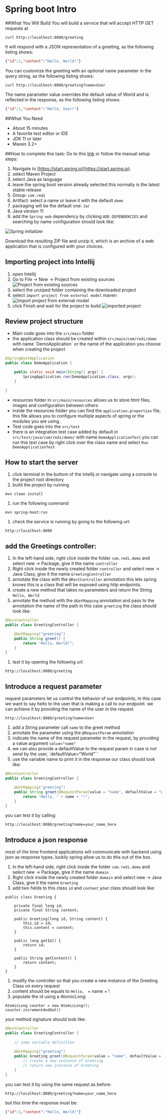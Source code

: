 # Spring boot Intro


##What You Will Build
You will build a service that will accept HTTP GET requests at
```shell
curl http://localhost:8080/greeting
```

It will respond with a JSON representation of a greeting, as the following listing shows:
```json
{"id":1,"content":"Hello, World!"}
```
You can customize the greeting with an optional name parameter in the query string, as the following listing shows:
```shell
curl http://localhost:8080/greeting?name=User
```
The name parameter value overrides the default value of World and is reflected in the response, as the following listing shows:
```json
{"id":1,"content":"Hello, User!"}
```

##What You Need
- About 15 minutes
- A favorite text editor or IDE
- JDK 11 or later
- Maven 3.2+

##How to complete this task:
Go to this [link](https://start.spring.io/#!type=maven-project&language=java&platformVersion=2.6.4&packaging=jar&jvmVersion=11&groupId=com.redi&artifactId=demo&name=demo&description=Demo%20project%20for%20Spring%20Boot&packageName=com.redi.demo&dependencies=web)
or follow the manual setup steps:
1. Navigate to [https://start.spring.io](https://start.spring.io).
1. select Maven Project
1. select Java as language
1. leave the spring boot version already selected this normally is the latest stable release
1. Group: `com.redi`
1. Artifact: select a name or leave it with the default `demo`
1. packaging will be the default one: `Jar`
1. Java version 11
1. add the `Spring web` dependency by clicking `ADD DEPENDENCIES` and searching by name
   configuration should look like:

![Spring initializer](img/spring-initializer.png "Spring initializer")

Download the resulting ZIP file and unzip it, which is an archive of a web application that is configured with your choices.

## Importing project into Intellij
1. open Intellij
1. Go to File -> New -> Project from existing sources
![Project from existing sources](img/import-project-1.png "Project from existing sources")
1. select the unziped folder containing the downloaded project
1. select `import project from external model` maven
![import project from external model](img/import-project-2.png "import project from external model")
1. click Finish and wait for the project to build
![imported project](img/import-project-2.png "imported project")
   
## Review project structure
- Main code goes into the `src/main` folder
- the application class should be created within `src/main/com/redi/demo` with name ´DemoApplication´ or the name of the application you choose when creating the project
```java
@SpringBootApplication
public class DemoApplication {

	public static void main(String[] args) {
		SpringApplication.run(DemoApplication.class, args);
	}

}
```
- resources folder in `src/main/resources` allows us to store html files, images and configuration between others
- inside the resources folder you can find the `application.properties` file, this file allows you to configure multiple aspects of spring or the modules you are using.
- Test code goes into the `src/test`
- there is an integration test case added by default in `src/test/java/com/redi/demo/` with name `DemoApplicationTest`
  you can run this test case by right click over the class name and select `Run DemoApplicationTest`
  
## How to start the server
1. click terminal in the buttom of the intellij or navigate using a console to the project root directory
1. build the project by running
```
mvn clean install
```
1. run the following command
```
mvn spring-boot:run
```
1. check the service is running by going to the following url:
```
http://localhost:8080
```

## add the Greetings controller:
1. In the left-hand side, right click inside the folder `com.redi.demo` and select new -> Package, give it the name `controller`
1. Right click inside the newly created folder `controller` and select new -> Java Class, give it the name `GreetingController`
1. annotate the class with the `@RestController` annotation this lets spring knows this is a class that will be exposed using http endpoints.
1. create a new method that takes no parameters and return the String `Hello, World`
1. annotate the method with the `@GetMapping` annotation and pass to the annotation the name of the path in this case `greeting`
the class should look like:
```java
@RestController
public class GreetingController {

    @GetMapping("greeting")
    public String greet() {
        return "Hello, World!";
    }
}
```
1. test it by opening the following url:
```
http://localhost:8080/greeting
```

## Introduce a request parameter
request parameters let us control the behavior of our endpoints, in this case we want to say hello to the user that is
making a call to our endpoint. we can achieve it by providing the name of the user in the request
```
http://localhost:8080/greeting?name=User
```
1. add a String parameter call `name` to the greet method
1. annotate the parameter using the `@RequestParam` annotation
1. indicate the name of the request parameter in the request, by providing a value argument `value="name"`
1. we can also provide a defaultValue to the request param in case is not send by the user, `defaultValue="World"``
1. use the variable name to print it in the response
our class should look like:
```java
@RestController
public class GreetingController {

    @GetMapping("greeting")
    public String greet(@RequestParam(value = "name", defaultValue = "World") String name) {
        return "Hello, " + name + "!";
    }
}
```
you can test it by calling:
```
http://localhost:8080/greeting?name=your_name_here
```
## Introduce a json response
most of the time frontend applications will communicate with backend using json as response types.
luckily spring allow us to do this out of the box.
1. In the left-hand side, right click inside the folder `com.redi.demo` and select new -> Package, give it the name `domain`
1. Right click inside the newly created folder `domain` and select new -> Java Class, give it the name `Greeting`
1. add two fields to this class `id` and `content`
your class should look like:
```
public class Greeting {

	private final long id;
	private final String content;

	public Greeting(long id, String content) {
		this.id = id;
		this.content = content;
	}

	public long getId() {
		return id;
	}

	public String getContent() {
		return content;
	}
}   
```
1. modify the controller so that you create a new instance of the Greeting Class on every request
1. content should be equals to `Hello, ` + name + !
1. populate the id using a AtomicLong:
```
AtomicLong counter = new AtomicLong();
counter.incrementAndGet()
```
your method signature should look like:
```java
@RestController
public class GreetingController {
    
    // some variable definition
    
    @GetMapping("greeting")
    public Greeting greet(@RequestParam(value = "name", defaultValue = "World") String name) {
        // create a new instance of Greeting
        // return new instance of Greeting
    }
}
```
you can test it by using the same request as before:
```
http://localhost:8080/greeting?name=your_name_here
```
but this time the response must be:
```json
{"id":1,"content":"Hello, World!"}
```

